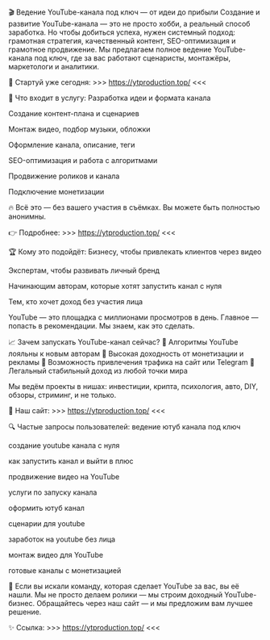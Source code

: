 🎬 Ведение YouTube-канала под ключ — от идеи до прибыли
Создание и развитие YouTube-канала — это не просто хобби, а реальный способ заработка. Но чтобы добиться успеха, нужен системный подход: грамотная стратегия, качественный контент, SEO-оптимизация и грамотное продвижение. Мы предлагаем полное ведение YouTube-канала под ключ, где за вас работают сценаристы, монтажёры, маркетологи и аналитики.

🚀 Стартуй уже сегодня: >>> https://ytproduction.top/ <<<

📌 Что входит в услугу:
Разработка идеи и формата канала

Создание контент-плана и сценариев

Монтаж видео, подбор музыки, обложки

Оформление канала, описание, теги

SEO-оптимизация и работа с алгоритмами

Продвижение роликов и канала

Подключение монетизации

🔥 Всё это — без вашего участия в съёмках. Вы можете быть полностью анонимны.

👉 Подробнее: >>> https://ytproduction.top/ <<<

🏆 Кому это подойдёт:
Бизнесу, чтобы привлекать клиентов через видео

Экспертам, чтобы развивать личный бренд

Начинающим авторам, которые хотят запустить канал с нуля

Тем, кто хочет доход без участия лица

YouTube — это площадка с миллионами просмотров в день. Главное — попасть в рекомендации. Мы знаем, как это сделать.

📈 Зачем запускать YouTube-канал сейчас?
🔹 Алгоритмы YouTube лояльны к новым авторам
🔹 Высокая доходность от монетизации и рекламы
🔹 Возможность привлечения трафика на сайт или Telegram
🔹 Легальный стабильный доход из любой точки мира

Мы ведём проекты в нишах: инвестиции, крипта, психология, авто, DIY, обзоры, стриминг, и не только.

🎯 Наш сайт: >>> https://ytproduction.top/ <<<

🔍 Частые запросы пользователей:
ведение ютуб канала под ключ

создание youtube канала с нуля

как запустить канал и выйти в плюс

продвижение видео на YouTube

услуги по запуску канала

оформить ютуб канал

сценарии для youtube

заработок на youtube без лица

монтаж видео для YouTube

готовые каналы с монетизацией

📢 Если вы искали команду, которая сделает YouTube за вас, вы её нашли. Мы не просто делаем ролики — мы строим доходный YouTube-бизнес. Обращайтесь через наш сайт — и мы предложим вам лучшее решение.

✨ Ссылка: >>> https://ytproduction.top/ <<<
